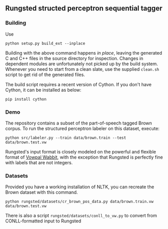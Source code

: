 ## Rungsted structed perceptron sequential tagger

### Building 

Use

``python setup.py build_ext --inplace``

Building with the above command happens *in place*, leaving the generated C and C++ files in the source directory for inspection. Changes in dependent modules are unfortunately not picked up by the build system. Whenever you need to start from a clean slate, use the supplied `clean.sh` script to get rid of the generated files. 

The build script requires a recent version of Cython. If you don't have Cython, it can be installed as below: 

``pip install cython``

### Demo

The repository contains a subset of the part-of-speech tagged Brown corpus. To run the structured perceptron labeler on this dataset, execute:

``python src/labeler.py --train data/brown.train --test data/brown.test.vw``

Rungsted's input format is closely modeled on the powerful and flexible format of [Vowpal Wabbit](https://github.com/JohnLangford/vowpal_wabbit/wiki/Input-format),
with the exception that Rungsted is perfectly fine with labels that are not integers.

### Datasets

Provided you have a working installation of NLTK, you can recreate the Brown dataset with this command. 

``python rungsted/datasets/cr_brown_pos_data.py data/brown.train.vw data/brown.test.vw``

There is also a script `rungsted/datasets/conll_to_vw.py` to convert from CONLL-formatted input to Rungsted 